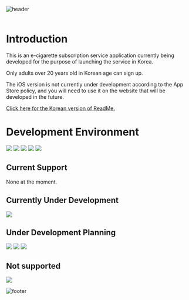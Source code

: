 ![header](https://capsule-render.vercel.app/api?type=rect&color=0:3f5efb,100:fc466b&text=%20e-Cigarette%20Subscription%20Service%20'V'%20&textBg=true&animation=fadeIn&fontColor=FFFFFF&fontSize=36&fontAlign=50&fontAlignY=50)
<br><br>
# Introduction
This is an e-cigarette subscription service application currently being developed for the purpose of launching the service in Korea.

Only adults over 20 years old in Korean age can sign up.

The iOS version is not currently under development according to the App Store policy, and you will need to use it on the website that will be developed in the future.

[Click here for the Korean version of ReadMe.](https://www.naver.com/)


# Development Environment
<img src="https://img.shields.io/badge/Android Studio-3DDC84?style=flat&logo=Android Studio&logoColor=white"/> <img src="https://img.shields.io/badge/Python-3776AB?style=flat&logo=Python&logoColor=white"/> <img src="https://img.shields.io/badge/HTML5-E34F26?style=flat&logo=HTML5&logoColor=white"/> <img src="https://img.shields.io/badge/CSS3-1572B6?style=flat&logo=CSS3&logoColor=white"/> <img src="https://img.shields.io/badge/JavaScript-F7DF1E?style=flat&logo=JavaScript&logoColor=white"/>


## Current Support
None at the moment.


## Currently Under Development
<img src="https://img.shields.io/badge/Android-3DDC84?style=flat&logo=Android&logoColor=white"/>


## Under Development Planning
<img src="https://img.shields.io/badge/Windows 11-0078D4?style=flat&logo=Windows 11&logoColor=white"/> <img src="https://img.shields.io/badge/macOS-000000?style=flat&logo=macOS&logoColor=white"/> <img src="https://img.shields.io/badge/HTML5-E34F26?style=flat&logo=HTML5&logoColor=white"/>


## Not supported
<img src="https://img.shields.io/badge/iOS-000000?style=flat&logo=iOS&logoColor=white"/>


![footer](https://capsule-render.vercel.app/api?type=rect&color=0:3f5efb,100:fc466b&height=80,&text=Developed%20By%20Daryu-Kim&animation=fadeIn&fontColor=FFFFFF&fontSize=24&fontAlign=50&fontAlignY=28)
